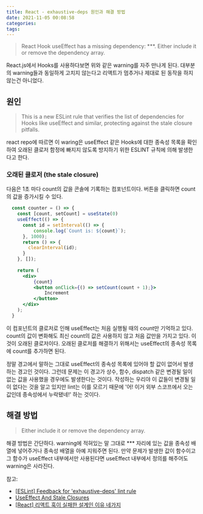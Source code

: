 ```yaml
---
title: React - exhaustive-deps 원인과 해결 방법
date: 2021-11-05 00:08:58
categories:
tags:
---
```


> React Hook useEffect has a missing dependency: ***. Either include it or remove the dependency array.

React.js에서 Hooks를 사용하다보면 위와 같은 warning를 자주 만나게 된다. 대부분의 warning들과 동일하게 고치지 않는다고 리액트가 멈추거나 제대로 된 동작을 하지 않는건 아니었다.

## 원인

> This is a new ESLint rule that verifies the list of dependencies for Hooks like useEffect and similar, protecting against the stale closure pitfalls.

react repo에 따르면 이 waring은 useEffect 같은 Hooks에 대한 종속성 목록을 확인하여 오래된 클로저 함정에 빠지지 않도록 방지하기 위한 ESLINT 규칙에 의해 발생한다고 한다. 

### 오래된 클로저 (the stale closure)
다음은 1초 마다 count의 값을 콘솔에 기록하는 컴포넌트이다. 버튼을 클릭하면 count의 값을 증가시킬 수 있다.
```jsx
  const counter = () => {
    const [count, setCount] = useState(0)
    useEffect(() => {
      const id = setInterval(() => {
          console.log(`Count is: ${count}`);
      }, 1000);
      return () => {
        clearInterval(id);
      }
    }, []);
    
    return (
      <div>
          {count}
          <button onClick={() => setCount(count + 1);}>
              Increment
          </button>
      </div>
    );
  } 
```
이 컴포넌트의 클로저로 인해 useEffect는 처음 실행될 때의 count만 기억하고 있다. count의 값이 변화해도 최신 count의 값은 사용하지 않고 처음 값만을 가지고 있다. 이것이 오래된 클로저이다. 
오래된 클로저를 해결하기 위해서는 useEffect의 종속성 목록에 count를 추가하면 된다.

정말 경고에서 말하는 그대로 useEffect의 종속성 목록에 있어야 할 값이 없어서 발생하는 경고인 것이다. 그런데 문제는 이 경고가 상수, 함수, dispatch 같은 변경될 일이 없는 값을 사용했을 경우에도 발생한다는 것이다. 작성하는 우리야 이 값들이 변경될 일이 없다는 것을 알고 있지만 lint는 이를 모르기 때문에 '어! 이거 외부 스코프에서 오는 값인데 종속성에서 누락됐네!' 하는 것이다.

## 해결 방법
> Either include it or remove the dependency array.

해결 방법은 간단하다. warning에 적혀있는 말 그대로 *** 자리에 있는 값을 종속성 배열에 넣어주거나 종속성 배열을 아예 지워주면 된다. 만약 문제가 발생한 값이 함수이고 그 함수가 useEffect 내부에서만 사용된다면 useEffect 내부에서 정의를 해주어도 warning은 사라진다.


참고:
- [[ESLint] Feedback for 'exhaustive-deps' lint rule](https://github.com/facebook/react/issues/14920)
- [UseEffect And Stale Closures](https://medium.com/edonec/useeffect-and-stale-closures-ea74df7ac452)
- [[React] 리액트 훅이 실패한 설계인 이유 네가지](https://jong-hui.github.io/devlog/2021/01/08/(React)%ED%9B%85%EC%9D%B4-%EC%8B%A4%ED%8C%A8%ED%95%9C-%EC%84%A4%EA%B3%84%EC%9D%B8-%EC%9D%B4%EC%9C%A0-4%EA%B0%80%EC%A7%80/)